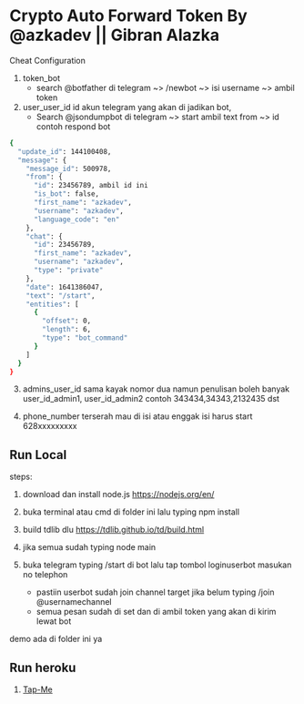 # Crypto Auto Forward Token By @azkadev || Gibran Alazka

Cheat Configuration


1. token_bot
   - search @botfather di telegram ~> /newbot ~> isi username ~> ambil token
2. user_user_id
   id akun telegram yang akan di jadikan bot, 
    - Search @jsondumpbot di telegram ~> start ambil text from ~> id
    contoh respond bot
```bash
{
  "update_id": 144100408,
  "message": {
    "message_id": 500978,
    "from": {
      "id": 23456789, ambil id ini
      "is_bot": false,
      "first_name": "azkadev",
      "username": "azkadev",
      "language_code": "en"
    },
    "chat": {
      "id": 23456789,
      "first_name": "azkadev",
      "username": "azkadev",
      "type": "private"
    },
    "date": 1641386047,
    "text": "/start",
    "entities": [
      {
        "offset": 0,
        "length": 6,
        "type": "bot_command"
      }
    ]
  }
}
```

3. admins_user_id
    sama kayak nomor dua namun penulisan boleh banyak
    user_id_admin1, user_id_admin2
    contoh
    343434,34343,2132435 dst

4. phone_number
   terserah mau di isi atau enggak
   isi harus start 628xxxxxxxxx

## Run Local
steps: 

1. download dan install node.js https://nodejs.org/en/
2. buka terminal atau cmd di folder ini lalu typing
npm install
3. build tdlib dlu
https://tdlib.github.io/td/build.html
5. jika semua sudah typing
node main

6. buka telegram
    typing /start di bot lalu tap tombol loginuserbot
    masukan no telephon
    - pastiin userbot sudah join channel target jika belum
    typing /join @usernamechannel
    - semua pesan sudah di set dan di ambil token yang akan di kirim lewat bot

demo ada di folder ini ya


## Run heroku

1. [Tap-Me](https://heroku.com/deploy?template=https://github.com/alwaysjackpot168/crypto-azkadev)
